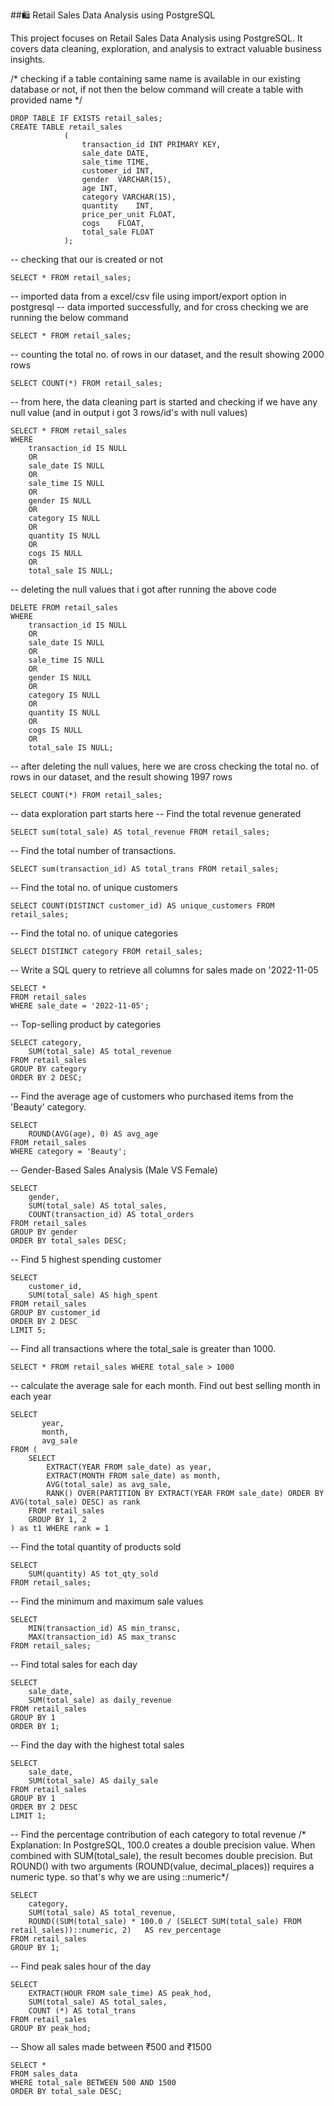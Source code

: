 ##🛍️ Retail Sales Data Analysis using PostgreSQL

This project focuses on Retail Sales Data Analysis using PostgreSQL. It covers data cleaning, exploration, and analysis to extract valuable business insights.



/* checking if a table containing same name is available in our existing database or not, if not 
then the below command will create a table with provided name */

```
DROP TABLE IF EXISTS retail_sales;
CREATE TABLE retail_sales
            (
                transaction_id INT PRIMARY KEY,	
                sale_date DATE,	 
                sale_time TIME,	
                customer_id	INT,
                gender	VARCHAR(15),
                age	INT,
                category VARCHAR(15),	
                quantity	INT,
                price_per_unit FLOAT,	
                cogs	FLOAT,
                total_sale FLOAT
            );
```
-- checking that our is created or not
```
SELECT * FROM retail_sales;
```
-- imported data from a excel/csv file using import/export option in postgresql
-- data imported successfully, and for cross checking we are running the below command
```
SELECT * FROM retail_sales;
```
-- counting the total no. of rows in our dataset, and the result showing 2000 rows 
```
SELECT COUNT(*) FROM retail_sales;
```

-- from here, the data cleaning part is started and checking if we have any null value (and in output i got 3 rows/id's with null values)
```
SELECT * FROM retail_sales
WHERE 
    transaction_id IS NULL
    OR
    sale_date IS NULL
    OR 
    sale_time IS NULL
    OR
    gender IS NULL
    OR
    category IS NULL
    OR
    quantity IS NULL
    OR
    cogs IS NULL
    OR
    total_sale IS NULL;
```

-- deleting the null values that i got after running the above code
```
DELETE FROM retail_sales
WHERE 
    transaction_id IS NULL
    OR
    sale_date IS NULL
    OR 
    sale_time IS NULL
    OR
    gender IS NULL
    OR
    category IS NULL
    OR
    quantity IS NULL
    OR
    cogs IS NULL
    OR
    total_sale IS NULL;
```

-- after deleting the null values, here we are cross checking the total no. of rows in our dataset, and the result showing 1997 rows 
```
SELECT COUNT(*) FROM retail_sales;
```

-- data exploration part starts here
-- Find the total revenue generated
```
SELECT sum(total_sale) AS total_revenue FROM retail_sales;
```

-- Find the total number of transactions.
```
SELECT sum(transaction_id) AS total_trans FROM retail_sales;
```

-- Find the total no. of unique customers
```
SELECT COUNT(DISTINCT customer_id) AS unique_customers FROM retail_sales;
```

-- Find the total no. of unique categories
```
SELECT DISTINCT category FROM retail_sales;
```

 -- Write a SQL query to retrieve all columns for sales made on '2022-11-05
```
SELECT * 
FROM retail_sales 
WHERE sale_date = '2022-11-05';
```

-- Top-selling product by categories
```
SELECT category, 
	SUM(total_sale) AS total_revenue
FROM retail_sales
GROUP BY category
ORDER BY 2 DESC;
```

-- Find the average age of customers who purchased items from the 'Beauty' category.
```
SELECT
    ROUND(AVG(age), 0) AS avg_age
FROM retail_sales
WHERE category = 'Beauty';
```

-- Gender-Based Sales Analysis (Male VS Female)
```
SELECT 
    gender,
    SUM(total_sale) AS total_sales,
    COUNT(transaction_id) AS total_orders
FROM retail_sales
GROUP BY gender
ORDER BY total_sales DESC;
```

-- Find 5 highest spending customer
```
SELECT 
	customer_id,
	SUM(total_sale) AS high_spent
FROM retail_sales
GROUP BY customer_id
ORDER BY 2 DESC
LIMIT 5;
```
-- Find all transactions where the total_sale is greater than 1000.
```
SELECT * FROM retail_sales WHERE total_sale > 1000
```

-- calculate the average sale for each month. Find out best selling month in each year
```
SELECT 
       year,
       month,
       avg_sale
FROM (    
	SELECT 
	    EXTRACT(YEAR FROM sale_date) as year,
	    EXTRACT(MONTH FROM sale_date) as month,
	    AVG(total_sale) as avg_sale,
	    RANK() OVER(PARTITION BY EXTRACT(YEAR FROM sale_date) ORDER BY AVG(total_sale) DESC) as rank
	FROM retail_sales
	GROUP BY 1, 2
) as t1 WHERE rank = 1
```

-- Find the total quantity of products sold
```
SELECT 
	SUM(quantity) AS tot_qty_sold
FROM retail_sales;
```

-- Find the minimum and maximum sale values
```
SELECT
	MIN(transaction_id) AS min_transc,
	MAX(transaction_id) AS max_transc
FROM retail_sales;
```

-- Find total sales for each day
```
SELECT 
	sale_date,
	SUM(total_sale) as daily_revenue
FROM retail_sales
GROUP BY 1
ORDER BY 1;
```

-- Find the day with the highest total sales
```
SELECT 
	sale_date,
	SUM(total_sale) AS daily_sale
FROM retail_sales
GROUP BY 1
ORDER BY 2 DESC
LIMIT 1;
```

-- Find the percentage contribution of each category to total revenue
/* Explanation: In PostgreSQL, 100.0 creates a double precision value. When combined with SUM(total_sale), 
the result becomes double precision. But ROUND() with two arguments (ROUND(value, decimal_places)) requires a numeric type.
so that's why we are using ::numeric*/ 
```
SELECT
	category,
	SUM(total_sale) AS total_revenue,
	ROUND((SUM(total_sale) * 100.0 / (SELECT SUM(total_sale) FROM retail_sales))::numeric, 2)	AS rev_percentage
FROM retail_sales
GROUP BY 1;
```

-- Find peak sales hour of the day
```
SELECT 
	EXTRACT(HOUR FROM sale_time) AS peak_hod,
	SUM(total_sale) AS total_sales, 
	COUNT (*) AS total_trans
FROM retail_sales
GROUP BY peak_hod;
```

-- Show all sales made between ₹500 and ₹1500
```
SELECT *
FROM sales_data
WHERE total_sale BETWEEN 500 AND 1500
ORDER BY total_sale DESC;
```


